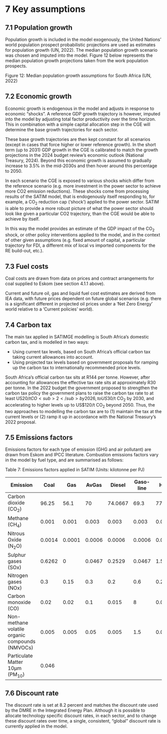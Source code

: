 # 7 Key assumptions

## 7.1 Population growth

Population growth is included in the model exogenously, the United Nations’ world population prospect probabilistic projections are used as estimates for population growth (UN, 2022). The median population growth scenario was chosen and imputed into the model. Figure 12 below represents the median population growth projections taken from the work population prospects.

Figure 12: Median population growth assumptions for South Africa (UN, 2022)

## 7.2 Economic growth

Economic growth is endogenous in the model and adjusts in response to economic “shocks”. A reference GDP growth trajectory is however, imputed into the model by adjusting total factor productivity over the time horizon. This in combination with a simple capital allocation step in the CGE will determine the base growth trajectories for each sector.

These base growth trajectories are then kept constant for all scenarios (except in cases that force higher or lower reference growth). In the short term (up to 2031) GDP growth in the CGE is calibrated to match the growth projections in the 2024 budget review’s economic outlook (National Treasury, 2024). Beyond this economic growth is assumed to gradually increase to 3.5% in the mid-2030s and then hover around this percentage to 2050.

In each scenario the CGE is exposed to various shocks which differ from the reference scenario (e.g. more investment in the power sector to achieve more CO2 emission reductions). These shocks come from processing results of the SATIM model, that is endogenously itself responding to, for example, a CO<sub>2</sub> reduction cap (‘shock’) applied to the power sector. SATIM is able to provide a more robust picture of what the power sector should look like given a particular CO2 trajectory, than the CGE would be able to achieve by itself.

In this way the model provides an estimate of the GDP impact of the CO<sub>2</sub> shock, or other policy interventions applied to the model, and in the context of other given assumptions (e.g. fixed amount of capital, a particular trajectory for FDI, a different mix of local vs imported components for the RE build-out, etc.).

## 7.3 Fuel costs

Coal costs are drawn from data on prices and contract arrangements for coal supplied to Eskom (see section 4.1.1 above).

Current and future oil, gas and liquid fuel cost estimates are derived from IEA data, with future prices dependent on future global scenarios (e.g. there is a significant different in projected oil prices under a ‘Net Zero Energy’ world relative to a ‘Current policies’ world).

## 7.4 Carbon tax

The main tax applied in SATIMGE modelling is South Africa’s domestic carbon tax, and is modelled in two ways:

- Using current tax levels, based on South Africa’s official carbon tax taking current allowances into account.
- Using projected tax levels based on government proposals for ramping up the carbon tax to internationally recommended price levels.

South Africa’s official carbon tax sits at R144 per tonne. However, after accounting for allowances the effective tax rate sits at approximately R30 per tonne. In the 2022 budget the government proposed to strengthen the carbon tax policy the government plans to raise the carbon tax rate to at least US$20/t CO<sub>2</sub> by 2026, to US$30/t CO<sub>2</sub> by 2030, and accelerating to higher levels up to US$120/t CO<sub>2</sub> beyond 2050. Thus, the two approaches to modelling the carbon tax are to (1) maintain the tax at the current levels or (2) ramp it up in accordance with the National Treasury’s 2022 proposal.

## 7.5 Emissions factors

Emissions factors for each type of emission (GHG and air pollutant) are drawn from Eskom and IPCC literature. Combustion emissions factors vary in the model by fuel type, and are summarised as follows:

Table 7: Emissions factors applied in SATIM (Units: kilotonne per PJ)

| Emission | Coal | Gas | AvGas | Diesel | Gaso-line | HFO | Kero-sene | LPG | Wood |
| --- | --- | --- | --- | --- | --- | --- | --- | --- | --- |
| Carbon dioxide (CO<sub>2</sub>) | 96.25 | 56.1 | 70  | 74.0667 | 69.3 | 77.4 | 72.9 | 63.1 | 0   |
| Methane (CH<sub>4</sub>) | 0.001 | 0.001 | 0.003 | 0.003 | 0.003 | 0.003 | 0.003 | 0.003 | 0.015 |
| Nitrous Oxide (N<sub>2</sub>O) | 0.0014 | 0.0001 | 0.0006 | 0.0006 | 0.0006 | 0.0006 | 0.0006 | 0.0001 | 0.0008 |
| Sulphur gases (SOx) | 0.6262 | 0   | 0.0467 | 0.2529 | 0.0467 | 1.5291 | 0.0459 | 5.409 | 0.03 |
| Nitrogen gases (NOx) | 0.3 | 0.15 | 0.3 | 0.2 | 0.6 | 0.2 | 0.2 | 0.01246 | 0.15 |
| Carbon monoxide (CO) | 0.02 | 0.02 | 0.1 | 0.015 | 8   | 0.01 | 0.01 | 0.182 | 2.6 |
| Non-methane volatile organic compounds (NMVOCs) | 0.005 | 0.005 | 0.05 | 0.005 | 1.5 | 0.005 | 0.005 | 0.0237 | 0.04 |
| Particulate Matter 10µm (PM<sub>10</sub>) | 0.046 |     |     |     |     |     |     |     | 0.12 |

## 7.6 Discount rate

The discount rate is set at 8.2 percent and matches the discount rate used by the DMRE in the Integrated Energy Plan. Although it is possible to allocate technology specific discount rates, in each sector, and to change these discount rates over time, a single, consistent, “global” discount rate is currently applied in the model.

